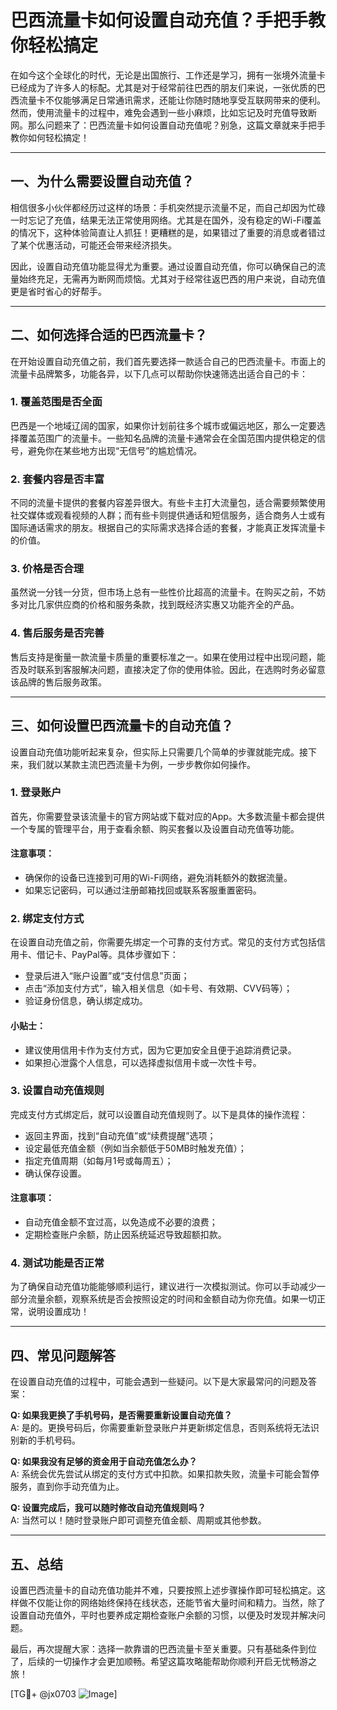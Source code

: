 # 巴西流量卡如何设置自动充值？手把手教你轻松搞定

在如今这个全球化的时代，无论是出国旅行、工作还是学习，拥有一张境外流量卡已经成为了许多人的标配。尤其是对于经常前往巴西的朋友们来说，一张优质的巴西流量卡不仅能够满足日常通讯需求，还能让你随时随地享受互联网带来的便利。然而，使用流量卡的过程中，难免会遇到一些小麻烦，比如忘记及时充值导致断网。那么问题来了：巴西流量卡如何设置自动充值呢？别急，这篇文章就来手把手教你如何轻松搞定！

---

## 一、为什么需要设置自动充值？

相信很多小伙伴都经历过这样的场景：手机突然提示流量不足，而自己却因为忙碌一时忘记了充值，结果无法正常使用网络。尤其是在国外，没有稳定的Wi-Fi覆盖的情况下，这种体验简直让人抓狂！更糟糕的是，如果错过了重要的消息或者错过了某个优惠活动，可能还会带来经济损失。

因此，设置自动充值功能显得尤为重要。通过设置自动充值，你可以确保自己的流量始终充足，无需再为断网而烦恼。尤其对于经常往返巴西的用户来说，自动充值更是省时省心的好帮手。

---

## 二、如何选择合适的巴西流量卡？

在开始设置自动充值之前，我们首先要选择一款适合自己的巴西流量卡。市面上的流量卡品牌繁多，功能各异，以下几点可以帮助你快速筛选出适合自己的卡：

### 1. **覆盖范围是否全面**
巴西是一个地域辽阔的国家，如果你计划前往多个城市或偏远地区，那么一定要选择覆盖范围广的流量卡。一些知名品牌的流量卡通常会在全国范围内提供稳定的信号，避免你在某些地方出现“无信号”的尴尬情况。

### 2. **套餐内容是否丰富**
不同的流量卡提供的套餐内容差异很大。有些卡主打大流量包，适合需要频繁使用社交媒体或观看视频的人群；而有些卡则提供通话和短信服务，适合商务人士或有国际通话需求的朋友。根据自己的实际需求选择合适的套餐，才能真正发挥流量卡的价值。

### 3. **价格是否合理**
虽然说一分钱一分货，但市场上总有一些性价比超高的流量卡。在购买之前，不妨多对比几家供应商的价格和服务条款，找到既经济实惠又功能齐全的产品。

### 4. **售后服务是否完善**
售后支持是衡量一款流量卡质量的重要标准之一。如果在使用过程中出现问题，能否及时联系到客服解决问题，直接决定了你的使用体验。因此，在选购时务必留意该品牌的售后服务政策。

---

## 三、如何设置巴西流量卡的自动充值？

设置自动充值功能听起来复杂，但实际上只需要几个简单的步骤就能完成。接下来，我们就以某款主流巴西流量卡为例，一步步教你如何操作。

### 1. **登录账户**
首先，你需要登录该流量卡的官方网站或下载对应的App。大多数流量卡都会提供一个专属的管理平台，用于查看余额、购买套餐以及设置自动充值等功能。

#### 注意事项：
- 确保你的设备已连接到可用的Wi-Fi网络，避免消耗额外的数据流量。
- 如果忘记密码，可以通过注册邮箱找回或联系客服重置密码。

### 2. **绑定支付方式**
在设置自动充值之前，你需要先绑定一个可靠的支付方式。常见的支付方式包括信用卡、借记卡、PayPal等。具体步骤如下：

- 登录后进入“账户设置”或“支付信息”页面；
- 点击“添加支付方式”，输入相关信息（如卡号、有效期、CVV码等）；
- 验证身份信息，确认绑定成功。

#### 小贴士：
- 建议使用信用卡作为支付方式，因为它更加安全且便于追踪消费记录。
- 如果担心泄露个人信息，可以选择虚拟信用卡或一次性卡号。

### 3. **设置自动充值规则**
完成支付方式绑定后，就可以设置自动充值规则了。以下是具体的操作流程：

- 返回主界面，找到“自动充值”或“续费提醒”选项；
- 设定最低充值金额（例如当余额低于50MB时触发充值）；
- 指定充值周期（如每月1号或每周五）；
- 确认保存设置。

#### 注意事项：
- 自动充值金额不宜过高，以免造成不必要的浪费；
- 定期检查账户余额，防止因系统延迟导致超额扣款。

### 4. **测试功能是否正常**
为了确保自动充值功能能够顺利运行，建议进行一次模拟测试。你可以手动减少一部分流量余额，观察系统是否会按照设定的时间和金额自动为你充值。如果一切正常，说明设置成功！

---

## 四、常见问题解答

在设置自动充值的过程中，可能会遇到一些疑问。以下是大家最常问的问题及答案：

**Q: 如果我更换了手机号码，是否需要重新设置自动充值？**  
A: 是的。更换号码后，你需要重新登录账户并更新绑定信息，否则系统将无法识别新的手机号码。

**Q: 如果我没有足够的资金用于自动充值怎么办？**  
A: 系统会优先尝试从绑定的支付方式中扣款。如果扣款失败，流量卡可能会暂停服务，直到你手动充值为止。

**Q: 设置完成后，我可以随时修改自动充值规则吗？**  
A: 当然可以！随时登录账户即可调整充值金额、周期或其他参数。

---

## 五、总结

设置巴西流量卡的自动充值功能并不难，只要按照上述步骤操作即可轻松搞定。这样做不仅能让你的网络始终保持在线状态，还能节省大量时间和精力。当然，除了设置自动充值外，平时也要养成定期检查账户余额的习惯，以便及时发现并解决问题。

最后，再次提醒大家：选择一款靠谱的巴西流量卡至关重要。只有基础条件到位了，后续的一切操作才会更加顺畅。希望这篇攻略能帮助你顺利开启无忧畅游之旅！

[TG💪+ @jx0703 ![Image](https://github.com/user-attachments/assets/dbca1d08-cadb-493c-b0ec-ad6f7a83f270)]